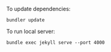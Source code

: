 To update dependencies:

```
bundler update
```

To run local server:

```
bundle exec jekyll serve --port 4000
```
